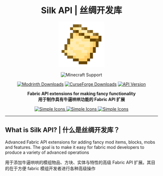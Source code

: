 <!--suppress HtmlDeprecatedAttribute, CheckImageSize -->
<div align="center">

# Silk API | 丝绸开发库

<img src="img/icon.png" alt="Logo" width="150" height="150" />

![Minecraft Support](https://img.shields.io/badge/SUPPORT_FOR_MC-1.20_~_1.20.4-52A535.svg?style=for-the-badge)

[![Modrinth Downloads](https://img.shields.io/modrinth/dt/3je4UK0t?style=flat-square&logo=modrinth&color=66D676)](https://modrinth.com/mod/silk-api)
[![CurseForge Downloads](https://img.shields.io/curseforge/dt/902155?style=flat-square&logo=curseforge&color=E06D44)](https://www.curseforge.com/minecraft/mc-mods/silk-api)
[![API Version](https://img.shields.io/modrinth/v/3je4UK0t?style=flat-square&logo=github&color=FFFFFF)](https://github.com/Silk-MC/Silk-API)

**Fabric API extensions for making fancy functionality**  
**用于制作具有牛逼哄哄功能的 Fabric API 扩展**

<a href="https://github.com/Silk-MC/Silk-API/wiki">
<img src="https://cdn.simpleicons.org/wikipedia/FFFFFF" alt="Simple Icons" width=64>
</a>
<a href="https://discord.com/invite/ZJuQyH2RBz">
<img src="https://cdn.simpleicons.org/discord" alt="Simple Icons" width=64>
</a>
<a href="https://www.patreon.com/GameGeek_Saikel">
<img src="https://cdn.simpleicons.org/patreon/FFFFFF" alt="Simple Icons" width=64>
</a>

</div>

---

## What is Silk API? | 什么是丝绸开发库？

Advanced Fabric API extensions for adding fancy mod items, blocks, mobs and features. The goal is to make it easy for fabric mod developers to produce a variety
of advanced operations

用于添加牛逼哄哄的模组物品、方块、实体与特性的高级 Fabric API 扩展。其目的在于方便 fabric 模组开发者进行各种高级操作